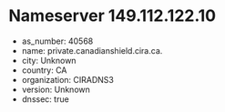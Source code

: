 # Nameserver 149.112.122.10

* as_number: 40568
* name: private.canadianshield.cira.ca.
* city: Unknown
* country: CA
* organization: CIRADNS3
* version: Unknown
* dnssec: true
